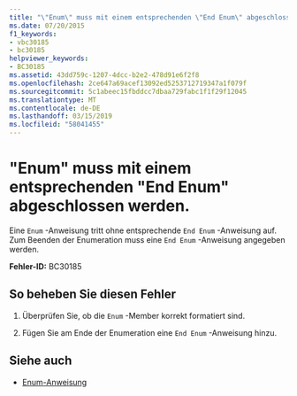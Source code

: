 ```yaml
---
title: "\"Enum\" muss mit einem entsprechenden \"End Enum\" abgeschlossen werden."
ms.date: 07/20/2015
f1_keywords:
- vbc30185
- bc30185
helpviewer_keywords:
- BC30185
ms.assetid: 43dd759c-1207-4dcc-b2e2-478d91e6f2f8
ms.openlocfilehash: 2ce647a69acef13092ed5253712719347a1f079f
ms.sourcegitcommit: 5c1abeec15fbddcc7dbaa729fabc1f1f29f12045
ms.translationtype: MT
ms.contentlocale: de-DE
ms.lasthandoff: 03/15/2019
ms.locfileid: "58041455"
---
```

# <a name="enum-must-end-with-a-matching-end-enum"></a>"Enum" muss mit einem entsprechenden "End Enum" abgeschlossen werden.
Eine `Enum` -Anweisung tritt ohne entsprechende `End Enum` -Anweisung auf. Zum Beenden der Enumeration muss eine `End Enum` -Anweisung angegeben werden.  
  
 **Fehler-ID:** BC30185  
  
## <a name="to-correct-this-error"></a>So beheben Sie diesen Fehler  
  
1.  Überprüfen Sie, ob die `Enum` -Member korrekt formatiert sind.  
  
2.  Fügen Sie am Ende der Enumeration eine `End Enum` -Anweisung hinzu.  
  
## <a name="see-also"></a>Siehe auch

- [Enum-Anweisung](../../visual-basic/language-reference/statements/enum-statement.md)
